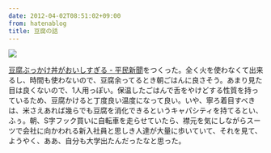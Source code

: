 ```yaml
---
date: 2012-04-02T08:51:02+09:00
from: hatenablog
title: 豆腐の話
---
```


<p><img src="http://dl.dropbox.com/u/5978869/image/20120402_083713.png" class="frame"></p><p><a href="http://d.hatena.ne.jp/heimin/20101129/p1">豆腐ぶっかけ丼がおいしすぎる - 平民新聞</a>をつくった。全く火を使わなくて出来るし、時間も使わないので、豆腐余ってるとき朝ごはんに良さそう。あまり見た目は良くないので、1人用っぽい。保温したごはんで舌をやけどする性質を持っているため、豆腐かけると丁度良い温度になって良い。いや、寧ろ着目すべきは、米さえあれば幾らでも豆腐を消化できるというキャパシティを持てるとい、ふぅ。朝、S字フック買いに自転車を走らせていたら、襟元を気にしながらスーツで会社に向かわれる新入社員と思しき人達が大量に歩いていて、それを見て、ようやく、ああ、自分も大学出たんだったなと思った。</p>

